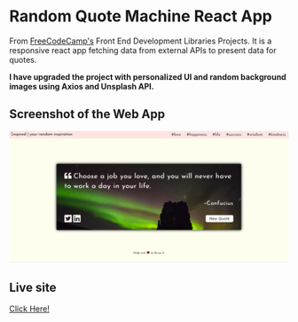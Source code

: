 # Random Quote Machine React App

From [FreeCodeCamp's](https://www.freecodecamp.org/learn/front-end-libraries/front-end-libraries-projects/build-a-random-quote-machine) Front End Development Libraries Projects. It is a responsive react app fetching data from external APIs to present data for quotes. 

**I have upgraded the project with personalized UI and random background images using Axios and Unsplash API.**

## Screenshot of the Web App

![](src/media/quote-machine.gif)

## Live site
[Click Here!](https://d-antonelli.github.io/random-quote/)

